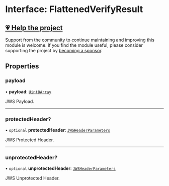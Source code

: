 # Interface: FlattenedVerifyResult

## [💗 Help the project](https://github.com/sponsors/panva)

Support from the community to continue maintaining and improving this module is welcome. If you find the module useful, please consider supporting the project by [becoming a sponsor](https://github.com/sponsors/panva).

## Properties

### payload

• **payload**: [`Uint8Array`](https://developer.mozilla.org/docs/Web/JavaScript/Reference/Global_Objects/Uint8Array)

JWS Payload.

***

### protectedHeader?

• `optional` **protectedHeader**: [`JWSHeaderParameters`](JWSHeaderParameters.md)

JWS Protected Header.

***

### unprotectedHeader?

• `optional` **unprotectedHeader**: [`JWSHeaderParameters`](JWSHeaderParameters.md)

JWS Unprotected Header.
